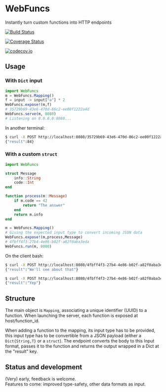 # WebFuncs
Instantly turn custom functions into HTTP endpoints

[![Build Status](https://travis-ci.org/matbesancon/WebFuncs.jl.svg?branch=master)](https://travis-ci.org/matbesancon/WebFuncs.jl)

[![Coverage Status](https://coveralls.io/repos/github/matbesancon/WebFuncs.jl/badge.svg?branch=master)](https://coveralls.io/github/matbesancon/WebFuncs.jl?branch=master)

[![codecov.io](http://codecov.io/github/matbesancon/WebFuncs.jl/coverage.svg?branch=master)](http://codecov.io/github/matbesancon/WebFuncs.jl?branch=master)

## Usage

### With `Dict` input

```julia
import WebFuncs
m = WebFuncs.Mapping()
f = input -> input["a"] * 2
WebFuncs.expose!(m,f)
# 35729b69-43e6-470d-86c2-ee00f1222a4d
WebFuncs.serve(m, 8080)
# Listening on 0.0.0.0:8080...
```

In another terminal:
```bash
$ curl -X POST http://localhost:8080/35729b69-43e6-470d-86c2-ee00f1222a4d -d "{\"a\": 42}"
{"result":84}
```

### With a custom `struct`

```julia
import WebFuncs

struct Message
	info::String
	code::Int
end

function process(m::Message)
	if m.code == 42
		return "The answer"
	end
	return m.info
end

m = WebFuncs.Mapping()
# Giving the expected input type to convert incoming JSON data
WebFuncs.expose!(m,process,Message)
# 4fbff4f3-27b4-4e86-b02f-a82f0aba3eda
WebFuncs.run(m, 8080)
```

On the client bash:
```bash
$ curl -X POST http://localhost:8080/4fbff4f3-27b4-4e86-b02f-a82f0aba3eda -d "{\"name\": \"Fortran\"}"
{"result":"We'll see about that"}

$ curl -X POST http://localhost:8080/4fbff4f3-27b4-4e86-b02f-a82f0aba3eda -d "{\"name\": \"Julia\"}"
{"result":"Yep"}
```


## Structure

The main object is `Mapping`, associating a unique identifier (UUID) to a function.
When launching the server, each function is exposed at host/function_id.
  
  
When adding a function to the mapping, its input type has to be provided, this
input type has to be convertible from a JSON payload (either a 
`Dict{String,T}` or a `struct`). The endpoint converts the body 
to this Input format, passes it to the function and returns 
the output wrapped in a Dict at the "result" key.

## Status and development

(Very) early, feedback is welcome.  
Features to come: improved type-safety, other data formats as input.
